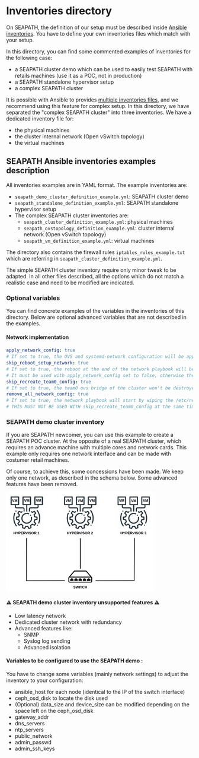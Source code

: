 <!-- Copyright (C) 2020, RTE (http://www.rte-france.com) -->
<!-- Copyright (C) 2024 Savoir-faire Linux, Inc. -->
<!-- SPDX-License-Identifier: CC-BY-4.0 -->

# Inventories directory

On SEAPATH, the definition of our setup must be described inside [Ansible inventories](https://docs.ansible.com/ansible/latest/inventory_guide/intro_inventory.html#passing-multiple-inventory-sources).
You have to define your own inventories files which match with your setup.

In this directory, you can find some commented examples of inventories for the following case:
* a SEAPATH cluster demo which can be used to easily test SEAPATH with retails machines (use it as a POC, not in production)
* a SEAPATH standalone hypervisor setup
* a complex SEAPATH cluster

It is possible with Ansible to provides [multiple inventories files](https://docs.ansible.com/ansible/latest/inventory_guide/intro_inventory.html#passing-multiple-inventory-sources), and we recommend using this feature for complex setup. In this directory, we have separated the "complex SEAPATH cluster" into three inventories. We have a dedicated inventory file for:
* the physical machines
* the cluster internal network (Open vSwitch topology)
* the virtual machines
## SEAPATH Ansible inventories examples description

All inventories examples are in YAML format. The example inventories are:
* `seapath_demo_cluster_definition_example.yml`: SEAPATH cluster demo
* `seapath_standalone_definition_example.yml`: SEAPATH standalone hypervisor setup
* The complex SEAPATH cluster inventories are:
	* `seapath_cluster_definition_example.yml`: physical machines
	* `seapath_ovstopology_definition_example.yml`: cluster internal network (Open vSwitch topology)
	* `seapath_vm_definition_example.yml`: virtual machines

The directory also contains the firewall rules `iptables_rules_example.txt` which are referring in `seapath_cluster_definition_example.yml`.

The simple SEAPATH cluster inventory require only minor tweak to be adapted. In all other files described, all the options which do not match a realistic case and need to be modified are indicated.

### Optional variables

You can find concrete examples of the variables in the inventories of this directory. Below are optional advanced variables that are not described in the examples.

#### Network implementation

```yaml
apply_network_config: true
# If set to true, the OVS and systemd-network configuration will be applied at runtime, without a reboot.
skip_reboot_setup_network: true
# If set to true, the reboot at the end of the network playbook will be skipped. This is useful in the CI to apply all changes done by ansible within the final reboot. However, it can lead to race conditions if the inventory is not handled correctly.
# It must be used with apply_network_config set to false, otherwise the reboot is already avoided.
skip_recreate_team0_config: true
# If set to true, the team0 ovs bridge of the cluster won't be destroyed and recreated by the network playbook.
remove_all_network_config: true
# If set to true, the network playbook will start by wiping the /etc/netplan/ directory content, this can help cleaning old conflicting files.
# THIS MUST NOT BE USED WITH skip_recreate_team0_config at the same time or the cluster network config won't be recreated.
```

### SEAPATH demo cluster inventory

If you are SEAPATH newcomer, you can use this example to create a SEAPATH POC cluster. At the opposite of a real SEAPATH cluster, which requires an advance machine with multiple cores and network cards. This example only requires one network interface and can be made with costumer retail machines.

Of course, to achieve this, some concessions have been made. We keep only one network, as described in the schema below. Some advanced features have been removed.

<img src="./basic_cluster.png" alt="Exemple d'image" style="max-width:400px">

#### ⚠ SEAPATH demo cluster inventory unsupported features ⚠

- Low latency network
- Dedicated cluster network with redundancy
- Advanced features like:
    - SNMP
    - Syslog log sending
    - Advanced isolation


#### Variables to be configured to use the SEAPATH demo :

You have to change some variables (mainly network settings) to adjust the inventory to your configuration:

- ansible_host for each node (identical to the IP of the switch interface)
- ceph_osd_disk to locate the disk used
- (Optional) data_size and device_size can be modified depending on the space left on the ceph_osd_disk
- gateway_addr
- dns_servers
- ntp_servers
- public_network
- admin_passwd
- admin_ssh_keys
